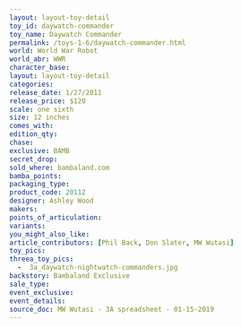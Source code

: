 ```yaml
---
layout: layout-toy-detail 
toy_id: daywatch-commander
toy_name: Daywatch Commander
permalink: /toys-1-6/daywatch-commander.html
world: World War Robot
world_abr: WWR
character_base: 
layout: layout-toy-detail
categories: 
release_date: 1/27/2011
release_price: $120 
scale: one sixth
size: 12 inches
comes_with: 
edition_qty: 
chase: 
exclusive: BAMB
secret_drop: 
sold_where: bambaland.com 
bamba_points: 
packaging_type: 
product_code: 20112
designer: Ashley Wood
makers: 
points_of_articulation: 
variants: 
you_might_also_like: 
article_contributors: [Phil Back, Don Slater, MW Wutasi]
toy_pics: 
threea_toy_pics:
  -  3a_daywatch-nightwatch-commanders.jpg
backstory: Bambaland Exclusive
sale_type: 
event_exclusive: 
event_details: 
source_doc: MW Wutasi - 3A spreadsheet - 01-15-2019
---
```

